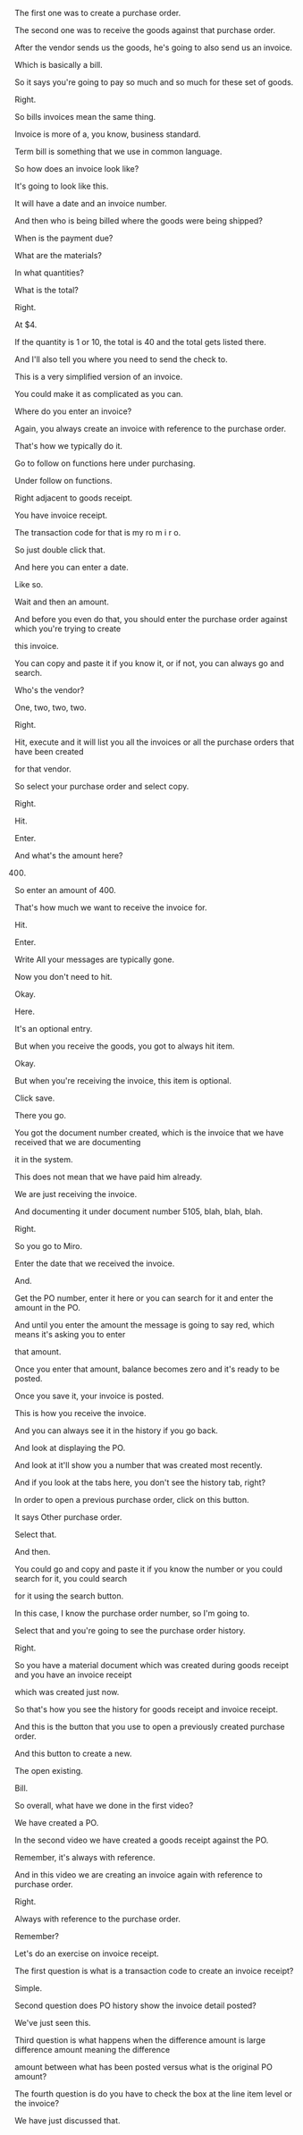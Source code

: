  

The first one was to create a purchase order.

The second one was to receive the goods against that purchase order.

After the vendor sends us the goods, he's going to also send us an invoice.

Which is basically a bill.

So it says you're going to pay so much and so much for these set of goods.

Right.

So bills invoices mean the same thing.

Invoice is more of a, you know, business standard.

Term bill is something that we use in common language.

So how does an invoice look like?

It's going to look like this.

It will have a date and an invoice number.

And then who is being billed where the goods were being shipped?

When is the payment due?

What are the materials?

In what quantities?

What is the total?

Right.

At $4.

If the quantity is 1 or 10, the total is 40 and the total gets listed there.

And I'll also tell you where you need to send the check to.

This is a very simplified version of an invoice.

You could make it as complicated as you can.

Where do you enter an invoice?

Again, you always create an invoice with reference to the purchase order.

That's how we typically do it.

Go to follow on functions here under purchasing.

Under follow on functions.

Right adjacent to goods receipt.

You have invoice receipt.

The transaction code for that is my ro m i r o.

So just double click that.

And here you can enter a date.

Like so.

Wait and then an amount.

And before you even do that, you should enter the purchase order against which you're trying to create

this invoice.

You can copy and paste it if you know it, or if not, you can always go and search.

Who's the vendor?

One, two, two, two.

Right.

Hit, execute and it will list you all the invoices or all the purchase orders that have been created

for that vendor.

So select your purchase order and select copy.

Right.

Hit.

Enter.

And what's the amount here?

400.

So enter an amount of 400.

That's how much we want to receive the invoice for.

Hit.

Enter.

Write All your messages are typically gone.

Now you don't need to hit.

Okay.

Here.

It's an optional entry.

But when you receive the goods, you got to always hit item.

Okay.

But when you're receiving the invoice, this item is optional.

Click save.

There you go.

You got the document number created, which is the invoice that we have received that we are documenting

it in the system.

This does not mean that we have paid him already.

We are just receiving the invoice.

And documenting it under document number 5105, blah, blah, blah.

Right.

So you go to Miro.

Enter the date that we received the invoice.

And.

Get the PO number, enter it here or you can search for it and enter the amount in the PO.

And until you enter the amount the message is going to say red, which means it's asking you to enter

that amount.

Once you enter that amount, balance becomes zero and it's ready to be posted.

Once you save it, your invoice is posted.

This is how you receive the invoice.

And you can always see it in the history if you go back.

And look at displaying the PO.

And look at it'll show you a number that was created most recently.

And if you look at the tabs here, you don't see the history tab, right?

In order to open a previous purchase order, click on this button.

It says Other purchase order.

Select that.

And then.

You could go and copy and paste it if you know the number or you could search for it, you could search

for it using the search button.

In this case, I know the purchase order number, so I'm going to.

Select that and you're going to see the purchase order history.

Right.

So you have a material document which was created during goods receipt and you have an invoice receipt

which was created just now.

So that's how you see the history for goods receipt and invoice receipt.

And this is the button that you use to open a previously created purchase order.

And this button to create a new.

The open existing.

Bill.

So overall, what have we done in the first video?

We have created a PO.

In the second video we have created a goods receipt against the PO.

Remember, it's always with reference.

And in this video we are creating an invoice again with reference to purchase order.

Right.

Always with reference to the purchase order.

Remember?

Let's do an exercise on invoice receipt.

The first question is what is a transaction code to create an invoice receipt?

Simple.

Second question does PO history show the invoice detail posted?

We've just seen this.

Third question is what happens when the difference amount is large difference amount meaning the difference

amount between what has been posted versus what is the original PO amount?

The fourth question is do you have to check the box at the line item level or the invoice?

We have just discussed that.